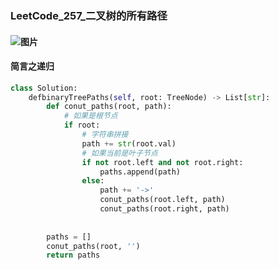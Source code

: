 ### **LeetCode_257_二叉树的所有路径**

#### ![图片](https://github.com/acm-py/Weekwork/raw/hmb/image_explain/LeetCode_257_二叉树的所有所有路径.png)

#### 简言之递归

```python
class Solution:
    defbinaryTreePaths(self, root: TreeNode) -> List[str]:
        def conut_paths(root, path):
            # 如果是根节点
            if root:
                # 字符串拼接
                path += str(root.val)
                # 如果当前是叶子节点
                if not root.left and not root.right:
                    paths.append(path)
                else:
                    path += '->'
                    conut_paths(root.left, path)
                    conut_paths(root.right, path)
          
        
        paths = []
        conut_paths(root, '')
        return paths
```


